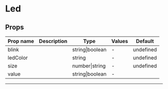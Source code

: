 # Led

## Props

| Prop name | Description | Type            | Values | Default   |
| --------- | ----------- | --------------- | ------ | --------- |
| blink     |             | string\|boolean | -      | undefined |
| ledColor  |             | string          | -      | undefined |
| size      |             | number\|string  | -      | undefined |
| value     |             | string\|boolean | -      |           |

---
